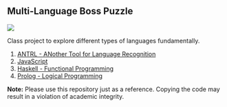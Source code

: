 Multi-Language Boss Puzzle
-----------------------------
![](http://tekhkids.jjrsystems.com/images/SJOBS.PNG)

Class project to explore different types of languages fundamentally. 

1. [ANTRL - ANother Tool for Language Recognition](https://www.antlr.org)
2. [JavaScript](https://www.javascript.com)
3. [Haskell - Functional Programming](https://www.haskell.org)
4. [Prolog - Logical Programming](https://www.swi-prolog.org)

**Note:** Please use this repository just as a reference. Copying the code may result in a violation of academic integrity. 
